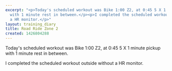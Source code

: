 ```yaml
---
excerpt: "<p>Today's scheduled workout was Bike 1:00 Z2, at 0:45 5 X 1 minute pickup
  with 1 minute rest in between.</p><p>I completed the scheduled workout outside without
  a HR monitor.</p>"
layout: training_diary
title: Road Ride Zone 2
created: 1426804288
---
```

<p>Today's scheduled workout was Bike 1:00 Z2, at 0:45 5 X 1 minute pickup with 1 minute rest in between.</p><p>I completed the scheduled workout outside without a HR monitor.</p>
